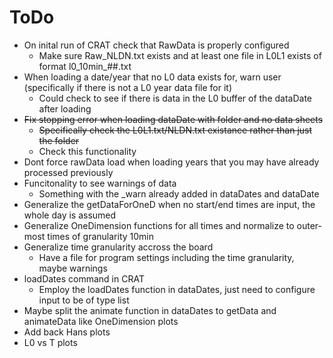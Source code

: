 # ToDo

- On inital run of CRAT check that RawData is properly configured
  - Make sure Raw_NLDN.txt exists and at least one file in L0L1 exists of format l0_10min_##.txt
- When loading a date/year that no L0 data exists for, warn user (specifically if there is not a L0 year data file for it)
  - Could check to see if there is data in the L0 buffer of the dataDate after loading
- ~~Fix stopping error when loading dataDate with folder and no data sheets~~
  - ~~Specifically check the L0L1.txt/NLDN.txt existance rather than just the folder~~
  - Check this functionality
- Dont force rawData load when loading years that you may have already processed previously
- Funcitonality to see warnings of data
  - Something with the _warn already added in dataDates and dataDate
- Generalize the getDataForOneD when no start/end times are input, the whole day is assumed
- Generalize OneDimension functions for all times and normalize to outer-most times of granularity 10min
- Generalize time granularity accross the board
  - Have a file for program settings including the time granularity, maybe warnings
- loadDates command in CRAT
  - Employ the loadDates function in dataDates, just need to configure input to be of type list
- Maybe split the animate function in dataDates to getData and animateData like OneDimension plots
- Add back Hans plots
- L0 vs T plots

